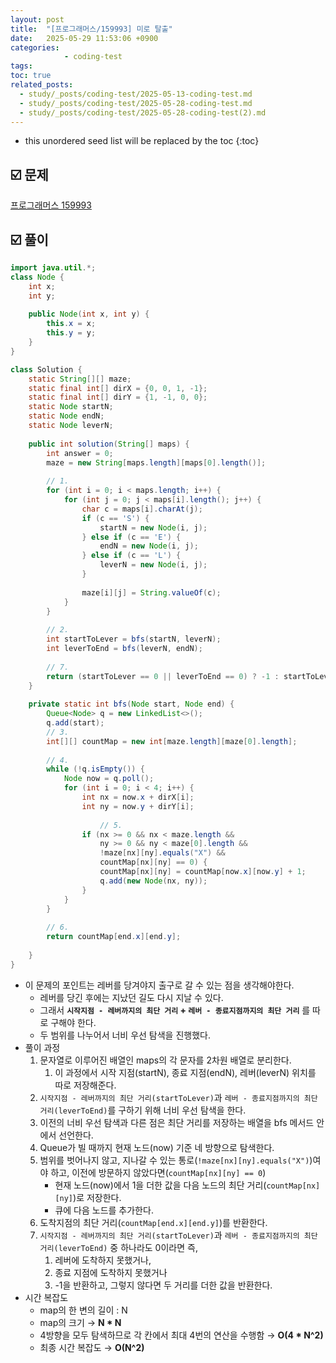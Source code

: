 ```yaml
---
layout: post
title:  "[프로그래머스/159993] 미로 탈출"
date:   2025-05-29 11:53:06 +0900
categories: 
            - coding-test
tags:        
toc: true
related_posts:
  - study/_posts/coding-test/2025-05-13-coding-test.md
  - study/_posts/coding-test/2025-05-28-coding-test.md
  - study/_posts/coding-test/2025-05-28-coding-test(2).md
---
```

* this unordered seed list will be replaced by the toc
{:toc}

## ☑️ 문제

[프로그래머스 159993](https://school.programmers.co.kr/learn/courses/30/lessons/159993)

## ☑️ 풀이

```java
import java.util.*;
class Node {
    int x;
    int y;
    
    public Node(int x, int y) {
        this.x = x;
        this.y = y;
    }
}

class Solution {
    static String[][] maze;
    static final int[] dirX = {0, 0, 1, -1};
    static final int[] dirY = {1, -1, 0, 0};
    static Node startN; 
    static Node endN;
    static Node leverN;
    
    public int solution(String[] maps) {
        int answer = 0;
        maze = new String[maps.length][maps[0].length()];
        
        // 1. 
        for (int i = 0; i < maps.length; i++) {
            for (int j = 0; j < maps[i].length(); j++) {
                char c = maps[i].charAt(j);
                if (c == 'S') {
                    startN = new Node(i, j);
                } else if (c == 'E') {
                    endN = new Node(i, j);
                } else if (c == 'L') {
                    leverN = new Node(i, j);
                }
                
                maze[i][j] = String.valueOf(c);
            }
        }
        
        // 2.
        int startToLever = bfs(startN, leverN);
        int leverToEnd = bfs(leverN, endN);
        
        // 7.
        return (startToLever == 0 || leverToEnd == 0) ? -1 : startToLever + leverToEnd;
    }
    
    private static int bfs(Node start, Node end) {
        Queue<Node> q = new LinkedList<>();
        q.add(start);
        // 3. 
        int[][] countMap = new int[maze.length][maze[0].length];
        
        // 4.
        while (!q.isEmpty()) {
            Node now = q.poll();
            for (int i = 0; i < 4; i++) {
                int nx = now.x + dirX[i];
                int ny = now.y + dirY[i];
                
		            // 5.
                if (nx >= 0 && nx < maze.length &&
                    ny >= 0 && ny < maze[0].length &&
                    !maze[nx][ny].equals("X") &&
                    countMap[nx][ny] == 0) {
                    countMap[nx][ny] = countMap[now.x][now.y] + 1;
                    q.add(new Node(nx, ny));
                }
            }
        }
        
        // 6.
        return countMap[end.x][end.y]; 
        
    }
}
```

- 이 문제의 포인트는 레버를 당겨야지 출구로 갈 수 있는 점을 생각해야한다.
    - 레버를 당긴 후에는 지났던 길도 다시 지날 수 있다.
    - 그래서 **`시작지점 - 레버까지의 최단 거리` + `레버 - 종료지점까지의 최단 거리`** 를 따로 구해야 한다.
    - 두 범위를 나누어서 너비 우선 탐색을 진행했다.
- 풀이 과정
    1. 문자열로 이루어진 배열인 maps의 각 문자를 2차원 배열로 분리한다. 
        1. 이 과정에서 시작 지점(startN), 종료 지점(endN), 레버(leverN) 위치를 따로 저장해준다. 
    2. `시작지점 - 레버까지의 최단 거리(startToLever)`과 `레버 - 종료지점까지의 최단 거리(leverToEnd)`를 구하기 위해 너비 우선 탐색을 한다.
    3. 이전의 너비 우선 탐색과 다른 점은 최단 거리를 저장하는 배열을 bfs 메서드 안에서 선언한다. 
    4. Queue가 빌 때까지 현재 노드(now) 기준 네 방향으로 탐색한다.
    5. 범위를 벗어나지 않고, 지나갈 수 있는 통로(`!maze[nx][ny].equals("X")`)여야 하고, 이전에 방문하지 않았다면(`countMap[nx][ny] == 0`)
        - 현재 노드(now)에서 1을 더한 값을 다음 노드의 최단 거리(`countMap[nx][ny]`)로 저장한다.
        - 큐에 다음 노드를 추가한다.
    6. 도착지점의 최단 거리(`countMap[end.x][end.y]`)를 반환한다.
    7. `시작지점 - 레버까지의 최단 거리(startToLever)`과 `레버 - 종료지점까지의 최단 거리(leverToEnd)` 중 하나라도 0이라면 즉, 
        1. 레버에 도착하지 못했거나, 
        2. 종료 지점에 도착하지 못했거나
        3. -1을 반환하고, 그렇지 않다면 두 거리를 더한 값을 반환한다.
- 시간 복잡도
    - map의 한 변의 길이 : N
    - map의 크기 → **N * N**
    - 4방향을 모두 탐색하므로 각 칸에서 최대 4번의 연산을 수행함 → **O(4 * N^2)**
    - 최종 시간 복잡도 → **O(N^2)**